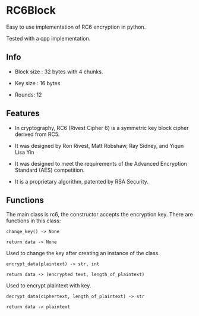 RC6Block
================

Easy to use implementation of RC6 encryption in python.

Tested with a cpp implementation.

## Info

* Block size : 32 bytes with 4 chunks.

* Key size : 16 bytes

* Rounds: 12

## Features

* In cryptography, RC6 (Rivest Cipher 6) is a symmetric key block cipher derived from RC5. 

* It was designed by Ron Rivest, Matt Robshaw, Ray Sidney, and Yiqun Lisa Yin

* It was designed to meet the requirements of the Advanced Encryption Standard (AES) competition. 

* It is a proprietary algorithm, patented by RSA Security.

## Functions

The main class is rc6, the constructor accepts the encryption key. There are functions in this class:

```
change_key() -> None

return data -> None
```
Used to change the key after creating an instance of the class.

```
encrypt_data(plaintext) -> str, int

return data -> (encrypted text, length_of_plaintext)
```
Used to encrypt plaintext with key.

```
decrypt_data(ciphertext, length_of_plaintext) -> str

return data -> plaintext
```
